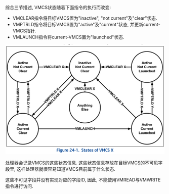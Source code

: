 

综合三节描述, VMCS状态随着下面指令的执行而改变:

- VMCLEAR指令将目标VMCS置为"inactive", "not current"及"clear"状态.
- VMPTRLD指令将目标VMCS置为"active"及"current"状态, 并更新current-VMCS指针.
- VMLAUNCH指令将current-VMCS置为"launched"状态.

![2020-02-23-17-41-11.png](./images/2020-02-23-17-41-11.png)

处理器会记录VMCS的这些状态信息. 这些状态信息存放在目标VMCS的不可见字段里, 这样处理器就很容易知道VMCS目前属于什么状态.

这些不可见字段并没有实现对应的字段ID, 因此, 不能使用VMREAD与VMWRITE指令进行访问.